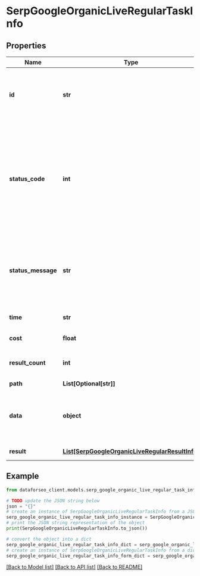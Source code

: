 # SerpGoogleOrganicLiveRegularTaskInfo


## Properties

Name | Type | Description | Notes
------------ | ------------- | ------------- | -------------
**id** | **str** | task identifier unique task identifier in our system in the UUID format | [optional] 
**status_code** | **int** | status code of the task generated by DataForSEO, can be within the following range: 10000-60000 you can find the full list of the response codes here | [optional] 
**status_message** | **str** | informational message of the task you can find the full list of general informational messages here | [optional] 
**time** | **str** | execution time, seconds | [optional] 
**cost** | **float** | total tasks cost, USD | [optional] 
**result_count** | **int** | number of elements in the result array | [optional] 
**path** | **List[Optional[str]]** | URL path | [optional] 
**data** | **object** | contains the same parameters that you specified in the POST request | [optional] 
**result** | [**List[SerpGoogleOrganicLiveRegularResultInfo]**](SerpGoogleOrganicLiveRegularResultInfo.md) | array of results | [optional] 

## Example

```python
from dataforseo_client.models.serp_google_organic_live_regular_task_info import SerpGoogleOrganicLiveRegularTaskInfo

# TODO update the JSON string below
json = "{}"
# create an instance of SerpGoogleOrganicLiveRegularTaskInfo from a JSON string
serp_google_organic_live_regular_task_info_instance = SerpGoogleOrganicLiveRegularTaskInfo.from_json(json)
# print the JSON string representation of the object
print(SerpGoogleOrganicLiveRegularTaskInfo.to_json())

# convert the object into a dict
serp_google_organic_live_regular_task_info_dict = serp_google_organic_live_regular_task_info_instance.to_dict()
# create an instance of SerpGoogleOrganicLiveRegularTaskInfo from a dict
serp_google_organic_live_regular_task_info_form_dict = serp_google_organic_live_regular_task_info.from_dict(serp_google_organic_live_regular_task_info_dict)
```
[[Back to Model list]](../README.md#documentation-for-models) [[Back to API list]](../README.md#documentation-for-api-endpoints) [[Back to README]](../README.md)


